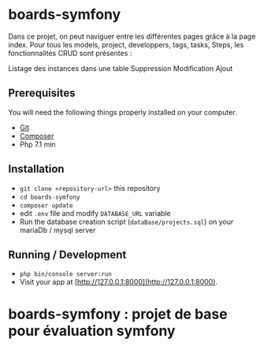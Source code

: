 # boards-symfony

Dans ce projet, on peut naviguer entre les différentes pages grâce à la page index. Pour tous les models, project, developpers, tags, tasks, Steps, les fonctionnalités CRUD sont présentes :

Listage des instances dans une table 
Suppression
Modification 
Ajout


## Prerequisites

You will need the following things properly installed on your computer.

* [Git](https://git-scm.com/)
* [Composer](https://getcomposer.org/)
* Php 7.1 min

## Installation

* `git clone <repository-url>` this repository
* `cd boards-symfony`
* `composer update`
* edit `.env` file and modify `DATABASE_URL` variable
* Run the database creation script (`dataBase/projects.sql`) on your mariaDb / mysql server

## Running / Development

* `php bin/console server:run`
* Visit your app at [http://127.0.0.1:8000](http://127.0.0.1:8000).
# boards-symfony : projet de base pour évaluation symfony
